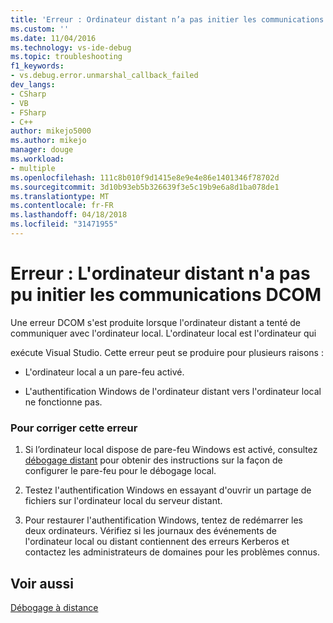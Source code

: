 ```yaml
---
title: 'Erreur : Ordinateur distant n’a pas initier les communications DCOM | Documents Microsoft'
ms.custom: ''
ms.date: 11/04/2016
ms.technology: vs-ide-debug
ms.topic: troubleshooting
f1_keywords:
- vs.debug.error.unmarshal_callback_failed
dev_langs:
- CSharp
- VB
- FSharp
- C++
author: mikejo5000
ms.author: mikejo
manager: douge
ms.workload:
- multiple
ms.openlocfilehash: 111c8b010f9d1415e8e9e4e86e1401346f78702d
ms.sourcegitcommit: 3d10b93eb5b326639f3e5c19b9e6a8d1ba078de1
ms.translationtype: MT
ms.contentlocale: fr-FR
ms.lasthandoff: 04/18/2018
ms.locfileid: "31471955"
---
```

# <a name="error-remote-computer-could-not-initiate-dcom-communications"></a>Erreur : L'ordinateur distant n'a pas pu initier les communications DCOM
Une erreur DCOM s'est produite lorsque l'ordinateur distant a tenté de communiquer avec l'ordinateur local. L'ordinateur local est l'ordinateur qui  
  
 exécute Visual Studio. Cette erreur peut se produire pour plusieurs raisons :  
  
-   L'ordinateur local a un pare-feu activé.  
  
-   L'authentification Windows de l'ordinateur distant vers l'ordinateur local ne fonctionne pas.  
  
### <a name="to-correct-this-error"></a>Pour corriger cette erreur  
  
1.  Si l’ordinateur local dispose de pare-feu Windows est activé, consultez [débogage distant](../debugger/remote-debugging.md) pour obtenir des instructions sur la façon de configurer le pare-feu pour le débogage local.  
  
2.  Testez l'authentification Windows en essayant d'ouvrir un partage de fichiers sur l'ordinateur local du serveur distant.  
  
3.  Pour restaurer l'authentification Windows, tentez de redémarrer les deux ordinateurs. Vérifiez si les journaux des événements de l'ordinateur local ou distant contiennent des erreurs Kerberos et contactez les administrateurs de domaines pour les problèmes connus.  
  
## <a name="see-also"></a>Voir aussi  
 [Débogage à distance](../debugger/remote-debugging.md)